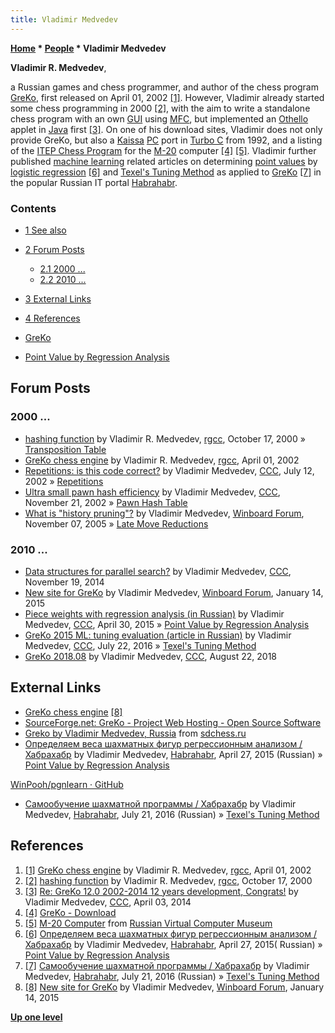 ```yaml
---
title: Vladimir Medvedev
---
```

**[Home](Home "Home") \* [People](People "People") \* Vladimir Medvedev**


**Vladimir R. Medvedev**,  

a Russian games and chess programmer, and author of the chess program [GreKo](GreKo "GreKo"), first released on April 01, 2002 <a id="cite-note-1" href="#cite-ref-1">[1]</a>. However, Vladimir already started some chess programming in 2000 <a id="cite-note-2" href="#cite-ref-2">[2]</a>, with the aim to write a standalone chess program with an own [GUI](GUI "GUI") using [MFC](https://en.wikipedia.org/wiki/Microsoft_Foundation_Class_Library), but implemented an [Othello](Othello "Othello") applet in [Java](Java "Java") first <a id="cite-note-3" href="#cite-ref-3">[3]</a>. On one of his download sites, Vladimir does not only provide GreKo, but also a [Kaissa](Kaissa "Kaissa") [PC](IBM_PC "IBM PC") port in [Turbo C](C "C") from 1992, and a listing of the [ITEP Chess Program](ITEP_Chess_Program "ITEP Chess Program") for the [M-20](M-20 "M-20") computer <a id="cite-note-4" href="#cite-ref-4">[4]</a> <a id="cite-note-5" href="#cite-ref-5">[5]</a>.
Vladimir further published [machine learning](Learning "Learning") related articles on determining [point values](Point_Value "Point Value") by [logistic regression](Automated_Tuning#LogisticRegression "Automated Tuning") <a id="cite-note-6" href="#cite-ref-6">[6]</a> and [Texel's Tuning Method](Texel%27s_Tuning_Method "Texel's Tuning Method") as applied to [GreKo](GreKo "GreKo") <a id="cite-note-7" href="#cite-ref-7">[7]</a> in the popular Russian IT portal [Habrahabr](https://en.wikipedia.org/wiki/Habrahabr).



### Contents


* [1 See also](#see-also)
* [2 Forum Posts](#forum-posts)
	+ [2.1 2000 ...](#2000-...)
	+ [2.2 2010 ...](#2010-...)
* [3 External Links](#external-links)
* [4 References](#references)






* [GreKo](GreKo "GreKo")
* [Point Value by Regression Analysis](Point_Value_by_Regression_Analysis "Point Value by Regression Analysis")


## Forum Posts


### 2000 ...


* [hashing function](https://groups.google.com/d/msg/rec.games.chess.computer/5w73imoX8iU/oZhBonZLQUIJ) by Vladimir R. Medvedev, [rgcc](Computer_Chess_Forums "Computer Chess Forums"), October 17, 2000 » [Transposition Table](Transposition_Table "Transposition Table")
* [GreKo chess engine](https://groups.google.com/d/msg/rec.games.chess.computer/yHBbFa1GcSo/nkiYjGAo30sJ) by Vladimir R. Medvedev, [rgcc](Computer_Chess_Forums "Computer Chess Forums"), April 01, 2002
* [Repetitions: is this code correct?](https://www.stmintz.com/ccc/index.php?id=239987) by Vladimir Medvedev, [CCC](CCC "CCC"), July 12, 2002 » [Repetitions](Repetitions "Repetitions")
* [Ultra small pawn hash efficiency](https://www.stmintz.com/ccc/index.php?id=266544) by Vladimir Medvedev, [CCC](CCC "CCC"), November 21, 2002 » [Pawn Hash Table](Pawn_Hash_Table "Pawn Hash Table")
* [What is "history pruning"?](http://www.open-aurec.com/wbforum/viewtopic.php?f=4&t=3795) by Vladimir Medvedev, [Winboard Forum](Computer_Chess_Forums "Computer Chess Forums"), November 07, 2005 » [Late Move Reductions](Late_Move_Reductions "Late Move Reductions")


### 2010 ...


* [Data structures for parallel search?](http://www.talkchess.com/forum/viewtopic.php?t=54386) by Vladimir Medvedev, [CCC](CCC "CCC"), November 19, 2014
* [New site for GreKo](http://www.open-aurec.com/wbforum/viewtopic.php?f=2&t=53335) by Vladimir Medvedev, [Winboard Forum](Computer_Chess_Forums "Computer Chess Forums"), January 14, 2015
* [Piece weights with regression analysis (in Russian)](http://www.talkchess.com/forum/viewtopic.php?t=56168) by Vladimir Medvedev, [CCC](CCC "CCC"), April 30, 2015 » [Point Value by Regression Analysis](Point_Value_by_Regression_Analysis "Point Value by Regression Analysis")
* [GreKo 2015 ML: tuning evaluation (article in Russian)](http://www.talkchess.com/forum/viewtopic.php?t=60902) by Vladimir Medvedev, [CCC](CCC "CCC"), July 22, 2016 » [Texel's Tuning Method](Texel%27s_Tuning_Method "Texel's Tuning Method")
* [GreKo 2018.08](http://www.talkchess.com/forum3/viewtopic.php?f=2&t=68277) by Vladimir Medvedev, [CCC](CCC "CCC"), August 22, 2018


## External Links


* [GreKo chess engine](http://greko.su/) <a id="cite-note-8" href="#cite-ref-8">[8]</a>
* [SourceForge.net: GreKo - Project Web Hosting - Open Source Software](http://greko.sourceforge.net/)
* [Greko by Vladimir Medvedev, Russia](http://www.sdchess.ru/Greko.htm) from [sdchess.ru](http://www.sdchess.ru/)
* [Определяем веса шахматных фигур регрессионным анализом / Хабрахабр](https://habrahabr.ru/post/254753/) by Vladimir Medvedev, [Habrahabr](https://en.wikipedia.org/wiki/Habrahabr), April 27, 2015 (Russian) » [Point Value by Regression Analysis](Point_Value_by_Regression_Analysis "Point Value by Regression Analysis")


 [WinPooh/pgnlearn · GitHub](https://github.com/WinPooh/pgnlearn)
* [Самообучение шахматной программы / Хабрахабр](https://habrahabr.ru/post/305604/) by Vladimir Medvedev, [Habrahabr](https://en.wikipedia.org/wiki/Habrahabr), July 21, 2016 (Russian) » [Texel's Tuning Method](Texel%27s_Tuning_Method "Texel's Tuning Method")


## References


1. <a id="cite-ref-1" href="#cite-note-1">[1]</a> [GreKo chess engine](https://groups.google.com/d/msg/rec.games.chess.computer/yHBbFa1GcSo/nkiYjGAo30sJ) by Vladimir R. Medvedev, [rgcc](Computer_Chess_Forums "Computer Chess Forums"), April 01, 2002
2. <a id="cite-ref-2" href="#cite-note-2">[2]</a> [hashing function](https://groups.google.com/d/msg/rec.games.chess.computer/5w73imoX8iU/oZhBonZLQUIJ) by Vladimir R. Medvedev, [rgcc](Computer_Chess_Forums "Computer Chess Forums"), October 17, 2000
3. <a id="cite-ref-3" href="#cite-note-3">[3]</a> [Re: GreKo 12.0 2002-2014 12 years development, Congrats!](http://www.talkchess.com/forum/viewtopic.php?t=51837&start=5) by Vladimir Medvedev, [CCC](CCC "CCC"), April 03, 2014
4. <a id="cite-ref-4" href="#cite-note-4">[4]</a> [GreKo - Download](http://sites.google.com/site/grekochess/)
5. <a id="cite-ref-5" href="#cite-note-5">[5]</a> [M-20 Computer](http://www.computer-museum.ru/english/m20.htm) from [Russian Virtual Computer Museum](Russian_Virtual_Computer_Museum "Russian Virtual Computer Museum")
6. <a id="cite-ref-6" href="#cite-note-6">[6]</a> [Определяем веса шахматных фигур регрессионным анализом / Хабрахабр](https://habrahabr.ru/post/254753/) by Vladimir Medvedev, [Habrahabr](https://en.wikipedia.org/wiki/Habrahabr), April 27, 2015( Russian) » [Point Value by Regression Analysis](Point_Value_by_Regression_Analysis "Point Value by Regression Analysis")
7. <a id="cite-ref-7" href="#cite-note-7">[7]</a> [Самообучение шахматной программы / Хабрахабр](https://habrahabr.ru/post/305604/) by Vladimir Medvedev, [Habrahabr](https://en.wikipedia.org/wiki/Habrahabr), July 21, 2016 (Russian) » [Texel's Tuning Method](Texel%27s_Tuning_Method "Texel's Tuning Method")
8. <a id="cite-ref-8" href="#cite-note-8">[8]</a> [New site for GreKo](http://www.open-aurec.com/wbforum/viewtopic.php?f=2&t=53335) by Vladimir Medvedev, [Winboard Forum](Computer_Chess_Forums "Computer Chess Forums"), January 14, 2015

**[Up one level](People "People")**







 
